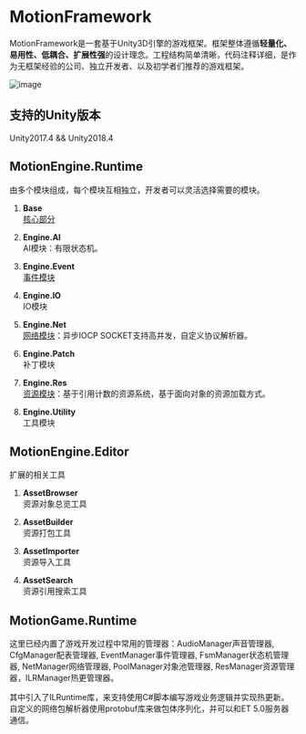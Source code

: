 # MotionFramework
MotionFramework是一套基于Unity3D引擎的游戏框架。框架整体遵循**轻量化、易用性、低耦合、扩展性强**的设计理念。工程结构简单清晰，代码注释详细，是作为无框架经验的公司、独立开发者、以及初学者们推荐的游戏框架。

![image](https://github.com/gmhevinci/MotionFramework/raw/master/Docs/Image/img1.png)

## 支持的Unity版本
Unity2017.4 && Unity2018.4

## MotionEngine.Runtime
由多个模块组成，每个模块互相独立，开发者可以灵活选择需要的模块。

1. **Base**  
[核心部分](https://github.com/gmhevinci/MotionFramework/blob/master/Docs/Module.md)

2. **Engine.AI**  
AI模块：有限状态机。

3. **Engine.Event**  
[事件模块](https://github.com/gmhevinci/MotionFramework/blob/master/Docs/EngineEvent.md)

4. **Engine.IO**  
IO模块

5. **Engine.Net**  
[网络模块](https://github.com/gmhevinci/MotionFramework/blob/master/Docs/EngineNet.md)：异步IOCP SOCKET支持高并发，自定义协议解析器。

6. **Engine.Patch**  
补丁模块

7. **Engine.Res**  
[资源模块](https://github.com/gmhevinci/MotionFramework/blob/master/Docs/EngineRes.md)：基于引用计数的资源系统，基于面向对象的资源加载方式。

8. **Engine.Utility**  
工具模块

## MotionEngine.Editor
扩展的相关工具

1. **AssetBrowser**  
资源对象总览工具

2. **AssetBuilder**  
资源打包工具

3. **AssetImporter**  
资源导入工具

4. **AssetSearch**  
资源引用搜索工具

## MotionGame.Runtime
这里已经内置了游戏开发过程中常用的管理器：AudioManager声音管理器, CfgManager配表管理器, EventManager事件管理器, FsmManager状态机管理器, NetManager网络管理器, PoolManager对象池管理器, ResManager资源管理器，ILRManager热更管理器。  

其中引入了ILRuntime库，来支持使用C#脚本编写游戏业务逻辑并实现热更新。自定义的网络包解析器使用protobuf库来做包体序列化，并可以和ET 5.0服务器通信。
